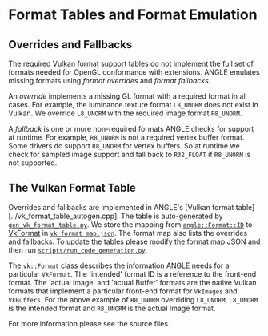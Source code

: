 # Format Tables and Format Emulation

## Overrides and Fallbacks

The [required Vulkan format support][VulkanRequiredSupport] tables do not implement the full set of
formats needed for OpenGL conformance with extensions. ANGLE emulates missing formats using *format
overrides* and *format fallbacks*.

An *override* implements a missing GL format with a required format in all cases. For example, the
luminance texture format `L8_UNORM` does not exist in Vulkan. We override `L8_UNORM` with the
required image format `R8_UNORM`.

A *fallback* is one or more non-required formats ANGLE checks for support at runtime. For example,
`R8_UNORM` is not a required vertex buffer format. Some drivers do support `R8_UNORM` for vertex
buffers. So at runtime we check for sampled image support and fall back to `R32_FLOAT` if `R8_UNORM`
is not supported.

## The Vulkan Format Table

Overrides and fallbacks are implemented in ANGLE's [Vulkan format table][../vk_format_table_autogen.cpp].
The table is auto-generated by [`gen_vk_format_table.py`](../gen_vk_format_table.py). We store the mapping from
[`angle::Format::ID`](../../FormatID_autogen.h) to [VkFormat][VkFormat] in
[`vk_format_map.json`](../vk_format_map.json). The format map also lists the overrides and fallbacks.
To update the tables please modify the format map JSON and then run
[`scripts/run_code_generation.py`][RunCodeGeneration].

The [`vk::Format`](../vk_format_utils.h) class describes the information ANGLE needs for a particular
`VkFormat`. The 'intended' format ID is a reference to the front-end format. The 'actual Image' and
'actual Buffer' formats are the native Vulkan formats that implement a particular front-end format
for `VkImages` and `VkBuffers`. For the above example of `R8_UNORM` overriding `L8_UNORM`,
`L8_UNORM` is the intended format and `R8_UNORM` is the actual Image format.

For more information please see the source files.

[VulkanRequiredSupport]: https://renderdoc.org/vkspec_chunked/chap37.html#features-required-format-support
[VkFormat]: https://renderdoc.org/vkspec_chunked/chap37.html#VkFormat
[RunCodeGeneration]: ../../../../scripts/run_code_generation.py
